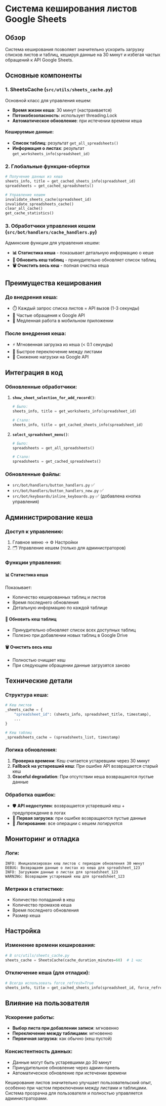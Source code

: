 # Система кеширования листов Google Sheets

## Обзор

Система кеширования позволяет значительно ускорить загрузку списков листов и таблиц, кешируя данные на 30 минут и избегая частых обращений к API Google Sheets.

## Основные компоненты

### 1. SheetsCache (`src/utils/sheets_cache.py`)

Основной класс для управления кешем:
- **Время жизни кеша**: 30 минут (настраивается)
- **Потокобезопасность**: использует threading.Lock
- **Автоматическое обновление**: при истечении времени кеша

#### Кешируемые данные:
- **Список таблиц**: результат `get_all_spreadsheets()`
- **Информация о листах**: результат `get_worksheets_info(spreadsheet_id)`

### 2. Глобальные функции-обертки

```python
# Получение данных из кеша
sheets_info, title = get_cached_sheets_info(spreadsheet_id)
spreadsheets = get_cached_spreadsheets()

# Управление кешем
invalidate_sheets_cache(spreadsheet_id)
invalidate_spreadsheets_cache()
clear_all_cache()
get_cache_statistics()
```

### 3. Обработчики управления кешем (`src/bot/handlers/cache_handlers.py`)

Админские функции для управления кешем:
- **📊 Статистика кеша** - показывает детальную информацию о кеше
- **🔄 Обновить кеш таблиц** - принудительно обновляет список таблиц
- **🗑 Очистить весь кеш** - полная очистка кеша

## Преимущества кеширования

### До внедрения кеша:
- ⏱️ Каждый запрос списка листов = API вызов (1-3 секунды)
- 🔄 Частые обращения к Google API
- 📱 Медленная работа в мобильном приложении

### После внедрения кеша:
- ⚡ Мгновенная загрузка из кеша (< 0.1 секунды)
- 🚀 Быстрое переключение между листами
- 💾 Снижение нагрузки на Google API

## Интеграция в код

### Обновленные обработчики:

1. **`show_sheet_selection_for_add_record()`**:
   ```python
   # Было:
   sheets_info, title = get_worksheets_info(spreadsheet_id)
   
   # Стало:
   sheets_info, title = get_cached_sheets_info(spreadsheet_id)
   ```

2. **`select_spreadsheet_menu()`**:
   ```python
   # Было:
   spreadsheets = get_all_spreadsheets()
   
   # Стало:
   spreadsheets = get_cached_spreadsheets()
   ```

### Обновленные файлы:
- `src/bot/handlers/button_handlers.py` ✅
- `src/bot/handlers/button_handlers_new.py` ✅
- `src/bot/keyboards/inline_keyboards.py` ✅ (добавлена кнопка управления)

## Администрирование кеша

### Доступ к управлению:
1. Главное меню → ⚙️ Настройки
2. 🗂 Управление кешем (только для администраторов)

### Функции управления:

#### 📊 Статистика кеша
Показывает:
- Количество кешированных таблиц и листов
- Время последнего обновления
- Детальную информацию по каждой таблице

#### 🔄 Обновить кеш таблиц
- Принудительно обновляет список всех доступных таблиц
- Полезно при добавлении новых таблиц в Google Drive

#### 🗑 Очистить весь кеш
- Полностью очищает кеш
- При следующем обращении данные загрузятся заново

## Технические детали

### Структура кеша:

```python
# Кеш листов
_sheets_cache = {
    "spreadsheet_id": (sheets_info, spreadsheet_title, timestamp),
    ...
}

# Кеш таблиц
_spreadsheets_cache = (spreadsheets_list, timestamp)
```

### Логика обновления:

1. **Проверка времени**: Кеш считается устаревшим через 30 минут
2. **Fallback на устаревший кеш**: При ошибке API возвращается старый кеш
3. **Graceful degradation**: При отсутствии кеша возвращаются пустые данные

### Обработка ошибок:

- 🛡️ **API недоступен**: возвращается устаревший кеш + предупреждение в логах
- 🔄 **Первая загрузка**: при ошибке возвращаются пустые данные
- 📝 **Логирование**: все операции с кешем логируются

## Мониторинг и отладка

### Логи:
```
INFO: Инициализирован кеш листов с периодом обновления 30 минут
DEBUG: Возвращаем данные о листах из кеша для spreadsheet_123
INFO: Загружаем данные о листах для spreadsheet_123
WARNING: Возвращаем устаревший кеш для spreadsheet_123
```

### Метрики в статистике:
- Количество попаданий в кеш
- Количество промахов кеша
- Время последнего обновления
- Размер кеша

## Настройка

### Изменение времени кеширования:
```python
# В src/utils/sheets_cache.py
sheets_cache = SheetsCache(cache_duration_minutes=60)  # 1 час
```

### Отключение кеша (для отладки):
```python
# Всегда использовать force_refresh=True
sheets_info, title = get_cached_sheets_info(spreadsheet_id, force_refresh=True)
```

## Влияние на пользователя

### Ускорение работы:
- **Выбор листа при добавлении записи**: мгновенно
- **Переключение между таблицами**: мгновенно
- **Первичная загрузка**: как обычно (кеш пустой)

### Консистентность данных:
- Данные могут быть устаревшими до 30 минут
- Принудительное обновление через админ-панель
- Автоматическое обновление при истечении времени

Кеширование листов значительно улучшает пользовательский опыт, особенно при частом переключении между листами и таблицами. Система прозрачна для пользователя и полностью управляется администраторами.
